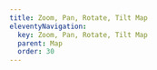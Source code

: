 ```yaml
---
title: Zoom, Pan, Rotate, Tilt Map
eleventyNavigation:
  key: Zoom, Pan, Rotate, Tilt Map
  parent: Map
  order: 30
---
```


